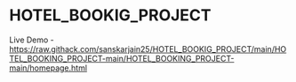 # HOTEL_BOOKIG_PROJECT
 
Live Demo - https://raw.githack.com/sanskarjain25/HOTEL_BOOKIG_PROJECT/main/HOTEL_BOOKING_PROJECT-main/HOTEL_BOOKING_PROJECT-main/homepage.html
